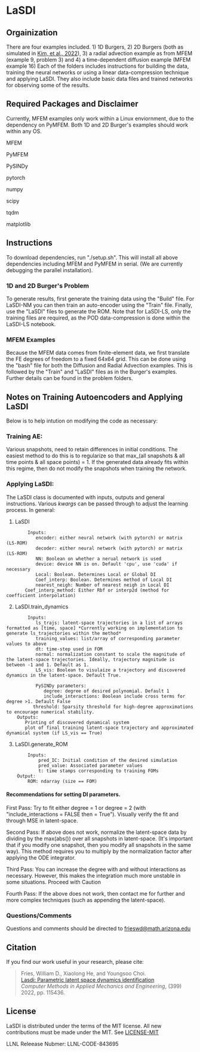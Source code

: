 # LaSDI

## Orgainization

There are four examples included. 1) 1D Burgers, 2) 2D Burgers (both as simulated in [Kim, et al., 2022](https://www.sciencedirect.com/science/article/pii/S0021999121007361)), 3) a radial advection example as from MFEM (example 9, problem 3) and 4) a time-dependent diffusion example (MFEM example 16)
Each of the folders includes instructions for building the data, training the neural networks or using a linear data-compression technique and applying LaSDI.
They also include basic data files and trained networks for observing some of the results. 

## Required Packages and Disclaimer

Currently, MFEM examples only work within a Linux enviornment, due to the dependency on PyMFEM. Both 1D and 2D Burger's examples should work within any OS.

MFEM

PyMFEM

PySINDy

pytorch

numpy

scipy

tqdm

matplotlib


## Instructions

To download dependencies, run "./setup.sh". This will install all above dependencies including MFEM and PyMFEM in serial. (We are currently debugging the parallel installation).

### 1D and 2D Burger's Problem

To generate results, first generate the training data using the "Build" file. For LaSDI-NM you can then train an auto-encoder using the "Train" file. Finally, use the "LaSDI" files to generate the ROM. Note that for LaSDI-LS, only the training files are required, as the POD data-compression is done within the LaSDI-LS notebook.

### MFEM Examples

Because the MFEM data comes from finite-element data, we first translate the FE degrees of freedom to a fixed 64x64 grid. This can be done using the "bash" file for both the Diffusion and Radial Advection examples. This is followed by the "Train" and "LaSDI" files as in the Burger's examples. Further details can be found in the problem folders.

## Notes on Training Autoencoders and Applying LaSDI

Below is to help intution on modifying the code as necessary:

### Training AE:

Various snapshots, need to retain differences in initial conditions. The easiest method to do this is to regularize so that max_(all snapshots & all time points & all space points) = 1. 
If the generated data already fits within this regime, then do not modify the snapshots when training the network. 

### Applying LaSDI:

The LaSDI class is documented with inputs, outputs and general instructions. Various *kwargs* can be passed through to adjust the learning process. In general:

1. LaSDI
```
        Inputs:
           encoder: either neural network (with pytorch) or matrix (LS-ROM)
           decoder: either neural network (with pytorch) or matrix (LS-ROM)
           NN: Boolean on whether a nerual network is used
           device: device NN is on. Default 'cpu', use 'cuda' if necessary
           Local: Boolean. Determines Local or Global DI
           Coef_interp: Boolean. Determines method of Local DI
           nearest_neigh: Number of nearest neigh in Local DI
	   Coef_interp_method: Either Rbf or interp2d (method for coefficient interpolation)
```           
       
2. LaSDI.train_dynamics
```
        Inputs:
           ls_trajs: latent-space trajectories in a list of arrays formatted as [time, space] *Currently working on implementation to generate ls_trajectories within the method*
           training_values: list/array of corresponding parameter values to above
           dt: time-step used in FOM
           normal: normalization constant to scale the magnitude of the latent-space trajectories. Ideally, trajectory magnitude is between -1 and 1. Default as 1.
           LS_vis: Boolean to visulaize a trajectory and discovered dynamics in the latent-space. Default True.
           
           PySINDy parameters:
              degree: degree of desired polynomial. Default 1
              include_interactions: Boolean include cross terms for degree >1. Default False
	      threshold: Sparsity threshold for high-degree approximations to encourage numerical stability.
	Outputs:
	   Printing of discovered dynamical system
	   plot of final training latent-space trajectory and approximated dynamical system (if LS_vis == True)
```           

 
3. LaSDI.generate_ROM
```
        Inputs:
            pred_IC: Initial condition of the desired simulation
            pred_value: Associated parameter values
            t: time stamps corresponding to training FOMs
	Output:
	    ROM: ndarray (size == FOM)
```

            

#### Recommendations for setting DI parameters.

First Pass: Try to fit either degree = 1 or degree = 2 (with "include_interactions = FALSE then = True"). Visually verify the fit and through MSE in latent-space. 

Second Pass: If above does not work, normalize the latent-space data by dividing by the max(abs()) over all snapshots in latent-space. (It's important that if you modify one snapshot, then you modify all snapshots in the same way). This method requires you to multiply by the normalization factor after applying the ODE integrator. 

Third Pass: You can increase the degree with and without interactions as necessary. However, this makes the integration much more unstable in some situations. Proceed with Caution

Fourth Pass: If the above does not work, then contact me for further and more complex techniques (such as appending the latent-space). 

### Questions/Comments
Questions and comments should be directed to frieswd@math.arizona.edu

## Citation

If you find our work useful in your research, please cite:

> Fries, William D., Xiaolong He, and Youngsoo Choi. <br> 
> [Lasdi: Parametric latent space dynamics identification](https://doi.org/10.1016/j.cma.2022.115436) <br> 
> *Computer Methods in Applied Mechanics and Engineering*, (399) 2022, pp. 115436.


## License

LaSDI is distributed under the terms of the MIT license. All new contributions must be made under the MIT. See
[LICENSE-MIT](https://github.com/LLNL/libROM/blob/master/LICENSE-MIT)

LLNL Releease Nubmer: LLNL-CODE-843695
